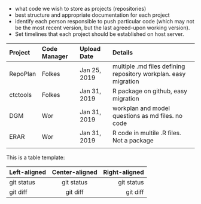 * what code we wish to store as projects (repositories)
* best structure and appropriate documentation for each project
* identify each person responsible to push particular code (which may not be the most recent version, but the last agreed-upon working version).
* Set timelines that each project should be established on host server.

| Project | Code Manager | Upload Date | Details|
| :---    |     :---     |   :--- |    :--- |
| RepoPlan  | Folkes   | Jan 25, 2019   | multiple .md files defining repository workplan. easy migration 
| ctctools  | Folkes   | Jan 31, 2019   | R package on github, easy migration 
| DGM | Wor | Jan 31, 2019 | workplan and model questions as md files. no code
| ERAR | Wor  | Jan 31, 2019   | R code in multile .R files. Not a package
|   |    |    |



This is a table template:

| Left-aligned | Center-aligned | Right-aligned |
| :---         |     :---:      |          ---: |
| git status   | git status     | git status    |
| git diff     | git diff       | git diff      |
